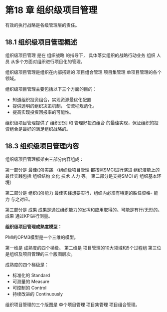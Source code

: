 # 第18 章 组织级项目管理

有效的执行战略是各级管理层的责任。  

## 18.1 组织级项目管理概述

组织级项目管理 是在 组织战略 的指导下， 具体落实组织的战略行动业务 组织 人员 从多个方面对组织进行项目化的管理。

组织级项目管理是组织在内部搭建的 项目组合管理 项目集管理 单项目管理的各个领域。

组织级项目管理主要包括以下三个方面的目的：

- 知道组织投资组合，实现资源最优化配置
- 提供透明的组织决策机制， 使流程规范化。
- 提高实现投资回报率的可能性。

组织级项目管理提供了 组织识别  和 管理好投资组合 的最佳实现，保证组织的投资组合是最好的满足组织战略的。

## 18.3 组织级项目管理内容

组织级项目管理框架由三部分内容组成：

第一部分是 最佳(的)实践 （组织级项目管理 都按照SMCI进行演进    组织潜能上的最佳实践包括 组织结构 文化  技术 人力 等。 第二部分是支持SMCI 的 组织基本环境）

第二部分是 组织(的)能力  最佳实践想要实行，组织内必须有特定的胜任资格- 能力 与之对应。

第三部分是  成果   成果是通过组织能力的发挥和应用取得的。可能是有行/无形的。成果 通过KPI进行测量。

**组织级项目管理成熟度模型：**

 PMI的OPM3模型是一个三维的模型。  

第一维是  成熟度的四个梯级。    第二维是 项目管理的10大领域和5个过程组  第三位 是组织及项目管理的三个版图层次。

成熟度的四个梯级是：

-  标准化的 Standard
- 可测量的 Measure
- 可控制的 Control
- 持续改进的 Continuously

组织项目管理的三个版图是  单个项目管理    项目集管理   项目组合管理。 





